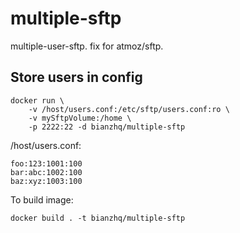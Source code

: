 # multiple-sftp
multiple-user-sftp.
fix for atmoz/sftp.

## Store users in config

```
docker run \
    -v /host/users.conf:/etc/sftp/users.conf:ro \
    -v mySftpVolume:/home \
    -p 2222:22 -d bianzhq/multiple-sftp
```

/host/users.conf:

```
foo:123:1001:100
bar:abc:1002:100
baz:xyz:1003:100
```

To build image:

```
docker build . -t bianzhq/multiple-sftp
```
